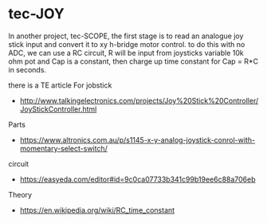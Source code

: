 # tec-JOY
In another project, tec-SCOPE, the first stage is to read an analogue joy stick input and convert it to xy h-bridge motor control. 
to do this with no ADC, we can use a RC circuit, R will be input from joysticks variable 10k ohm pot and Cap is a constant, then charge up time constant for Cap = R*C in seconds.

there is a TE article For jobstick
- http://www.talkingelectronics.com/projects/Joy%20Stick%20Controller/JoyStickController.html

Parts
- https://www.altronics.com.au/p/s1145-x-y-analog-joystick-conrol-with-momentary-select-switch/

circuit
- https://easyeda.com/editor#id=9c0ca07733b341c99b19ee6c88a706eb

Theory
- https://en.wikipedia.org/wiki/RC_time_constant


